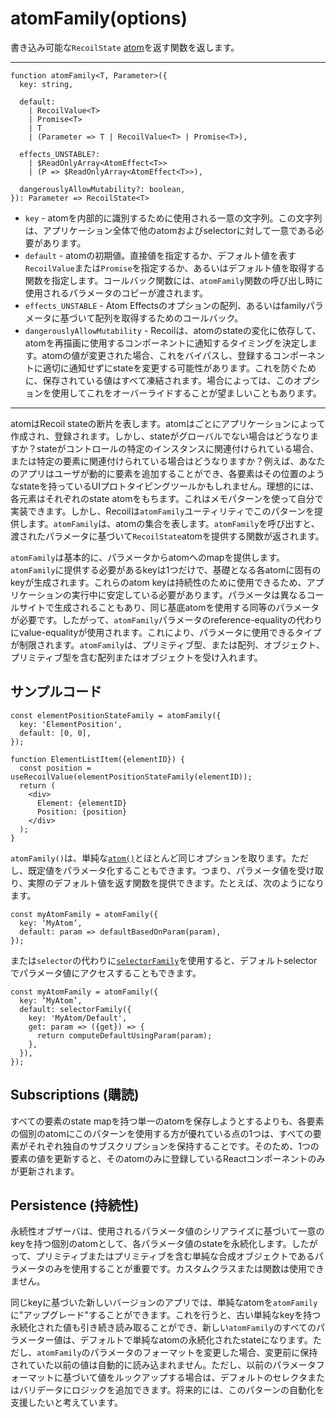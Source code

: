 # atomFamily(options)

​書き込み可能な`RecoilState` [atom](https://qiita.com/Daichi44/items/0a9b9af69dddddbcd7e2)を返す関数を返します。

***

```React
function atomFamily<T, Parameter>({
  key: string,

  default:
    | RecoilValue<T>
    | Promise<T>
    | T
    | (Parameter => T | RecoilValue<T> | Promise<T>),

  effects_UNSTABLE?:
    | $ReadOnlyArray<AtomEffect<T>>
    | (P => $ReadOnlyArray<AtomEffect<T>>),

  dangerouslyAllowMutability?: boolean,
}): Parameter => RecoilState<T>
```

* ​`key` - atomを内部的に識別するために使用される一意の文字列。​この文字列は、アプリケーション全体で他のatomおよびselectorに対して一意である必要があります。
* `default` - atomの初期値。​直接値を指定するか、デフォルト値を表す`RecoilValue`または`Promise`を指定するか、あるいはデフォルト値を取得する関数を指定します。​コールバック関数には、`atomFamily`関数の呼び出し時に使用されるパラメータのコピーが渡されます。
* `effects_UNSTABLE` - Atom Effectsのオプションの配列、あるいはfamilyパラメータに基づいて配列を取得するためのコールバック。
* `dangerouslyAllowMutability` - Recoilは、atomのstateの変化に依存して、atomを再描画に使用するコンポーネントに通知するタイミングを決定します。​atomの値が変更された場合、これをバイパスし、登録するコンポーネントに適切に通知せずにstateを変更する可能性があります。​これを防ぐために、保存されている値はすべて凍結されます。​場合によっては、このオプションを使用してこれをオーバーライドすることが望ましいこともあります。

***

​atomはRecoil stateの断片を表します。​atomは<RecoilRoot>ごとにアプリケーションによって作成され、登録されます。しかし、stateがグローバルでない場合はどうなりますか？ ​stateがコントロールの特定のインスタンスに関連付けられている場合、または特定の要素に関連付けられている場合はどうなりますか？ ​例えば、あなたのアプリはユーザが動的に要素を追加することができ、各要素はその位置のようなstateを持っているUIプロトタイピングツールかもしれません。​理想的には、各元素はそれぞれのstate atomをもちます。​これはメモパターンを使って自分で実装できます。​しかし、Recoilは`atomFamily`ユーティリティでこのパターンを提供します。`atomFamily`は、atomの集合を表します。​`atomFamily`を呼び出すと、渡されたパラメータに基づいて`RecoilState`atomを提供する関数が返されます。

​`atomFamily`は基本的に、パラメータからatomへのmapを提供します。​`atomFamily`に提供する必要があるkeyは1つだけで、基礎となる各atomに固有のkeyが生成されます。​これらのatom keyは持続性のために使用できるため、アプリケーションの実行中に安定している必要があります。​パラメータは異なるコールサイトで生成されることもあり、同じ基底atomを使用する同等のパラメータが必要です。​したがって、`atomFamily`パラメータのreference-equalityの代わりにvalue-equalityが使用されます。​これにより、パラメータに使用できるタイプが制限されます。​`atomFamily`は、プリミティブ型、または配列、オブジェクト、プリミティブ型を含む配列またはオブジェクトを受け入れます。

## サンプルコード

```React
const elementPositionStateFamily = atomFamily({
  key: 'ElementPosition',
  default: [0, 0],
});

function ElementListItem({elementID}) {
  const position = useRecoilValue(elementPositionStateFamily(elementID));
  return (
    <div>
      Element: {elementID}
      Position: {position}
    </div>
  );
}
```

​`atomFamily()`は、単純な[`atom()`](https://qiita.com/Daichi44/items/0a9b9af69dddddbcd7e2)とほとんど同じオプションを取ります。​ただし、既定値をパラメータ化することもできます。​つまり、パラメータ値を受け取り、実際のデフォルト値を返す関数を提供できます。​たとえば、次のようになります。

```React
const myAtomFamily = atomFamily({
  key: ‘MyAtom’,
  default: param => defaultBasedOnParam(param),
});
```

または`selector`の代わりに[`selectorFamily`](https://qiita.com/Daichi44/items/f552dfda4765596d83d7)を使用すると、デフォルトselectorでパラメータ値にアクセスすることもできます。

```React
const myAtomFamily = atomFamily({
  key: ‘MyAtom’,
  default: selectorFamily({
    key: 'MyAtom/Default',
    get: param => ({get}) => {
      return computeDefaultUsingParam(param);
    },
  }),
});
```

## Subscriptions (購読)
​すべての要素のstate mapを持つ単一のatomを保存しようとするよりも、各要素の個別のatomにこのパターンを使用する方が優れている点の1つは、すべての要素がそれぞれ独自のサブスクリプションを保持することです。​そのため、1つの要素の値を更新すると、そのatomのみに登録しているReactコンポーネントのみが更新されます。

## Persistence (持続性)
​永続性オブザーバは、使用されるパラメータ値のシリアライズに基づいて一意のkeyを持つ個別のatomとして、各パラメータ値のstateを永続化します。​したがって、プリミティブまたはプリミティブを含む単純な合成オブジェクトであるパラメータのみを使用することが重要です。​カスタムクラスまたは関数は使用できません。

​同じkeyに基づいた新しいバージョンのアプリでは、単純なatomを`atomFamily`に"アップグレード"することができます。​これを行うと、古い単純なkeyを持つ永続化された値も引き続き読み取ることができ、新しい`atomFamily`のすべてのパラメーター値は、デフォルトで単純なatomの永続化されたstateになります。​ただし、`atomFamily`のパラメータのフォーマットを変更した場合、変更前に保持されていた以前の値は自動的に読み込まれません。​ただし、以前のパラメータフォーマットに基づいて値をルックアップする場合は、デフォルトのセレクタまたはバリデータにロジックを追加できます。​将来的には、このパターンの自動化を支援したいと考えています。